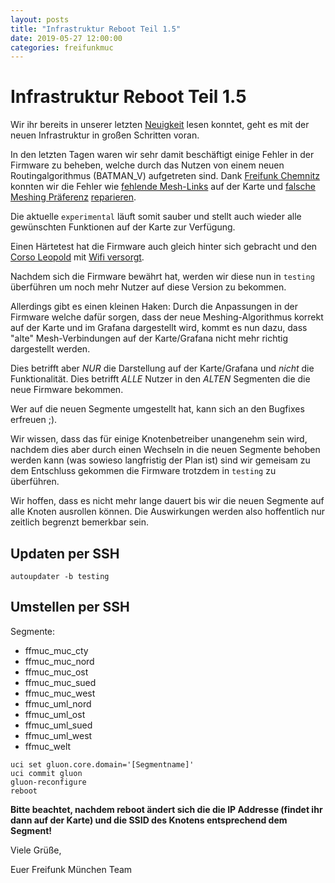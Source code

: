 ```yaml
---
layout: posts
title: "Infrastruktur Reboot Teil 1.5"
date: 2019-05-27 12:00:00
categories: freifunkmuc
---
```


# Infrastruktur Reboot Teil 1.5

Wir ihr bereits in unserer letzten [Neuigkeit](https://ffmuc.net/freifunkmuc/2019/05/20/infrastruktur-reboot-teil1/) lesen konntet, geht es mit der neuen Infrastruktur in großen Schritten voran.

In den letzten Tagen waren wir sehr damit beschäftigt einige Fehler in der Firmware zu beheben, welche durch das Nutzen von einem neuen Routingalgorithmus (BATMAN_V) aufgetreten sind.
Dank [Freifunk Chemnitz](https://www.chemnitz.freifunk.net) konnten wir die Fehler wie [fehlende Mesh-Links](https://github.com/freifunk-gluon/gluon/issues/1726) auf der Karte und [falsche Meshing Präferenz](https://github.com/freifunk-gluon/gluon/issues/1728) [reparieren](https://github.com/freifunkMUC/site-ffm/commit/083cf05f55ce512484f4e2f904f12f231bb08a66).

Die aktuelle `experimental` läuft somit sauber und stellt auch wieder alle gewünschten Funktionen auf der Karte zur Verfügung.

Einen Härtetest hat die Firmware auch gleich hinter sich gebracht und den [Corso Leopold](https://corso-leopold.de) mit [Wifi versorgt](https://stats.ffmuc.net/d/hRIn3dRWk/mesh-nodes?orgId=1&var-nodeid=18d6c7f9e292&from=1558786051972&to=1558892523115).

Nachdem sich die Firmware bewährt hat, werden wir diese nun in `testing` überführen um noch mehr Nutzer auf diese Version zu bekommen.

Allerdings gibt es einen kleinen Haken:
Durch die Anpassungen in der Firmware welche dafür sorgen, dass der neue Meshing-Algorithmus korrekt auf der Karte und im Grafana dargestellt wird, kommt es nun dazu, dass "alte" Mesh-Verbindungen auf der Karte/Grafana nicht mehr richtig dargestellt werden.

Dies betrifft aber _NUR_ die Darstellung auf der Karte/Grafana und _nicht_ die Funktionalität. Dies betrifft _ALLE_ Nutzer in den _ALTEN_ Segmenten die die neue Firmware bekommen.

Wer auf die neuen Segmente umgestellt hat, kann sich an den Bugfixes erfreuen ;).

Wir wissen, dass das für einige Knotenbetreiber unangenehm sein wird, nachdem dies aber durch einen Wechseln in die neuen Segmente behoben werden kann (was sowieso langfristig der Plan ist) sind wir gemeisam zu dem Entschluss gekommen die Firmware trotzdem in `testing` zu überführen.

Wir hoffen, dass es nicht mehr lange dauert bis wir die neuen Segmente auf alle Knoten ausrollen können. Die Auswirkungen werden also hoffentlich nur zeitlich begrenzt bemerkbar sein.

## Updaten per SSH

```
autoupdater -b testing
```

## Umstellen per SSH

Segmente:

- ffmuc_muc_cty
- ffmuc_muc_nord
- ffmuc_muc_ost
- ffmuc_muc_sued
- ffmuc_muc_west
- ffmuc_uml_nord
- ffmuc_uml_ost
- ffmuc_uml_sued
- ffmuc_uml_west
- ffmuc_welt

```
uci set gluon.core.domain='[Segmentname]'
uci commit gluon
gluon-reconfigure
reboot
```

**Bitte beachtet, nachdem reboot ändert sich die die IP Addresse (findet ihr dann auf der Karte) und die SSID des Knotens entsprechend dem Segment!**

Viele Grüße,

Euer Freifunk München Team
